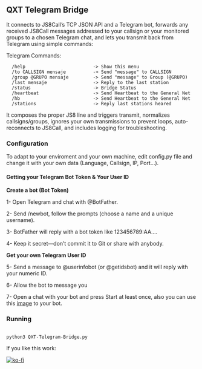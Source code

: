 ## QXT Telegram Bridge

It connects to JS8Call’s TCP JSON API and a Telegram bot, forwards any received JS8Call messages addressed to your callsign or your monitored groups to a chosen Telegram chat, and lets you transmit back from Telegram using simple commands:

Telegram Commands:
```telegram
  /help                         -> Show this menu
  /to CALLSIGN mensaje          -> Send "message" to CALLSIGN
  /group @GRUPO mensaje         -> Send "message" to Group (@GRUPO)
  /last mensaje                 -> Reply to the last station
  /status                       -> Bridge Status
  /heartbeat                    -> Send Heartbeat to the General Net
  /hb                           -> Send Heartbeat to the General Net
  /stations                     -> Reply last stations heared
```

It composes the proper JS8 line and triggers transmit, normalizes callsigns/groups, ignores your own transmissions to prevent loops, auto-reconnects to JS8Call, and includes logging for troubleshooting.

### Configuration
To adapt to your enviroment and your own machine, edit config.py file and change it with your own data (Language, Callsign, IP, Port...).

#### Getting your Telegram Bot Token & Your User ID

**Create a bot (Bot Token)**

1- Open Telegram and chat with @BotFather.

2- Send /newbot, follow the prompts (choose a name and a unique username).

3- BotFather will reply with a bot token like 123456789:AA....

4- Keep it secret—don’t commit it to Git or share with anybody.

**Get your own Telegram User ID**

5- Send a message to @userinfobot (or @getidsbot) and it will reply with your numeric ID.

6- Allow the bot to message you

7- Open a chat with your bot and press Start at least once, also you can use this [image](https://github.com/QuixoteSystems/QXT-JS8Call-Tools/blob/main/QXT-JS8Call-Tools-small.png) to your bot.


### Running

```shell

python3 QXT-Telegram-Bridge.py

```


If you like this work:

[![ko-fi](https://ko-fi.com/img/githubbutton_sm.svg)](https://ko-fi.com/M4M81CV1EX)

